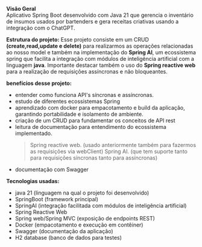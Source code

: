 **Visão Geral**  
Aplicativo Spring Boot desenvolvido com Java 21 que gerencia o inventário de insumos usados por bartenders e gera receitas criativas usando a integração com o ChatGPT.

**Estrutura do projeto:**
Esse projeto consiste em um CRUD **(create,read,update e delete)** para realizarmos as operações relacionadas ao nosso model e também na implementação do **Spring AI**, um ecossistema spring que facilita a integração com módulos de inteligência artificial com a linguagem **java**. Importante destacar também o uso do **Spring reactive web** para a realização de requisições assíncronas e não bloqueantes.

**benefícios desse projeto:**
- entender como funciona API's síncronas e assíncronas.
- estudo de diferentes ecossistemas Spring
- aprendizado com docker para empacotamento e build da aplicação, garantindo portabilidade e isolamento de ambiente.
- criação de um CRUD para fundamentar os conceitos de API rest
- leitura de documentação para entendimento do ecossistema implementado.
	>Spring reactive web. (usado anteriormente também para fazermos as requisições via webClient)
	Spring AI. (que tem suporte tanto para requisições síncronas tanto para assíncronas)
- documentação com Swagger

**Tecnologias usadas:**
- java 21 (linguagem na qual o projeto foi desenvolvido)
- SpringBoot (framework principal)
- SpringAI (integração facilitada com módulos de inteligência artificial)
- Spring Reactive Web
- Spring web/Spring MVC (exposição de endpoints REST)
- Docker (empacotamento e execução em contêiner)
- Swagger (documentação da aplicação)
- H2 database (banco de dados para testes)
